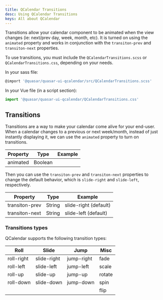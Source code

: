 ```yaml
---
title: QCalendar Transitions
desc: Using QCalendar Transitions
keys: All about QCalendar
---
```


Transitions allow your calendar component to be animated when the view changes (ie: next/prev day, week, month, etc). It is turned on using the `animated` property and works in conjunction with the `transiton-prev` and `transiton-next` properties.

To use transitions, you must include the `QCalendarTransitions.scss` or `QCalendarTransitions.css`, depending on your needs.

In your sass file:

```js
@import '@quasar/quasar-ui-qcalendar/src/QCalendarTransitions.scss'
```

In your Vue file (in a script section):

```js
import '@quasar/quasar-ui-qcalendar/QCalendarTransitions.css'
```

## Transitions

Transitions are a way to make your calendar come alive for your end-user. When a calendar changes to a previous or next week/month, instead of just instantly displaying it, we can use the `animated` property to turn on transitions.

| Property | Type    | Example |
| -------- | ------- | ------- |
| animated | Boolean |         |

Then you can use the `transiton-prev` and `transiton-next` properties to change the default behavior, which is `slide-right` and `slide-left`, respectively.

| Property       | Type   | Example               |
| -------------- | ------ | --------------------- |
| transiton-prev | String | slide-right (default) |
| transiton-next | String | slide-left (default)  |

### Transitions types

QCalendar supports the following transition types:

| Roll       | Slide       | Jump       | Misc   |
| ---------- | ----------- | ---------- | ------ |
| roll-right | slide-right | jump-right | fade   |
| roll-left  | slide-left  | jump-left  | scale  |
| roll-up    | slide-up    | jump-up    | rotate |
| roll-down  | slide-down  | jump-down  | spin   |
|            |             |            | flip   |
